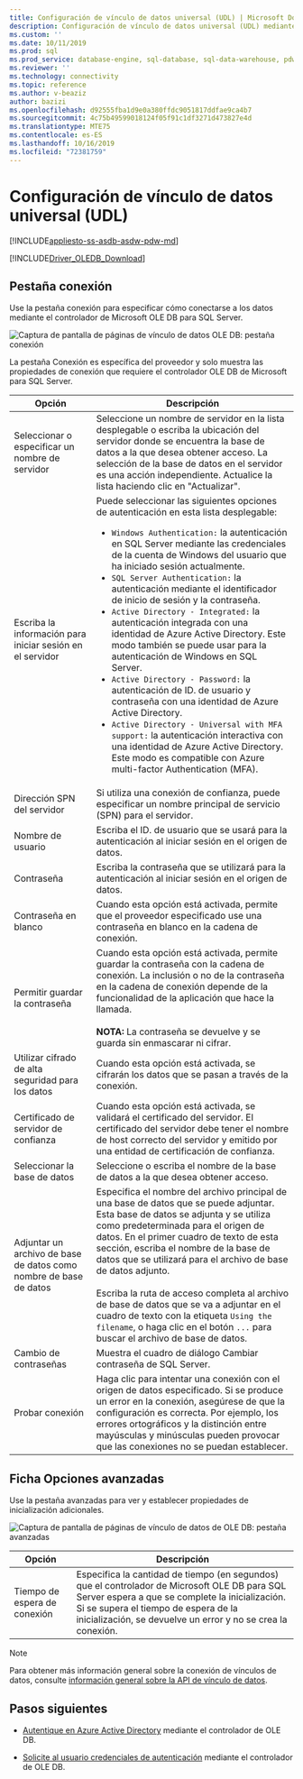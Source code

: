 ```yaml
---
title: Configuración de vínculo de datos universal (UDL) | Microsoft Docs
description: Configuración de vínculo de datos universal (UDL) mediante Microsoft OLE DB driver for SQL Server
ms.custom: ''
ms.date: 10/11/2019
ms.prod: sql
ms.prod_service: database-engine, sql-database, sql-data-warehouse, pdw
ms.reviewer: ''
ms.technology: connectivity
ms.topic: reference
ms.author: v-beaziz
author: bazizi
ms.openlocfilehash: d92555fba1d9e0a380ffdc9051817ddfae9ca4b7
ms.sourcegitcommit: 4c75b49599018124f05f91c1df3271d473827e4d
ms.translationtype: MTE75
ms.contentlocale: es-ES
ms.lasthandoff: 10/16/2019
ms.locfileid: "72381759"
---
```

# <a name="universal-data-link-udl-configuration"></a>Configuración de vínculo de datos universal (UDL)
[!INCLUDE[appliesto-ss-asdb-asdw-pdw-md](../../../includes/appliesto-ss-asdb-asdw-pdw-md.md)]

[!INCLUDE[Driver_OLEDB_Download](../../../includes/driver_oledb_download.md)]

## <a name="connection-tab"></a>Pestaña conexión
Use la pestaña conexión para especificar cómo conectarse a los datos mediante el controlador de Microsoft OLE DB para SQL Server.

![Captura de pantalla de páginas de vínculo de datos OLE DB: pestaña conexión](../media/data-link-pages-connection-tab.png)

La pestaña Conexión es específica del proveedor y solo muestra las propiedades de conexión que requiere el controlador OLE DB de Microsoft para SQL Server.

|Opción|Descripción|
|---   |---        |
|Seleccionar o especificar un nombre de servidor|Seleccione un nombre de servidor en la lista desplegable o escriba la ubicación del servidor donde se encuentra la base de datos a la que desea obtener acceso. La selección de la base de datos en el servidor es una acción independiente. Actualice la lista haciendo clic en "Actualizar".
|Escriba la información para iniciar sesión en el servidor|Puede seleccionar las siguientes opciones de autenticación en esta lista desplegable: <ul><li>`Windows Authentication:` la autenticación en SQL Server mediante las credenciales de la cuenta de Windows del usuario que ha iniciado sesión actualmente.</li><li>`SQL Server Authentication:` la autenticación mediante el identificador de inicio de sesión y la contraseña.</li><li>`Active Directory - Integrated:` la autenticación integrada con una identidad de Azure Active Directory. Este modo también se puede usar para la autenticación de Windows en SQL Server.</li><li>`Active Directory - Password:` la autenticación de ID. de usuario y contraseña con una identidad de Azure Active Directory.</li><li>`Active Directory - Universal with MFA support:` la autenticación interactiva con una identidad de Azure Active Directory. Este modo es compatible con Azure multi-factor Authentication (MFA).</li></ul>|
|Dirección SPN del servidor|Si utiliza una conexión de confianza, puede especificar un nombre principal de servicio (SPN) para el servidor.|
|Nombre de usuario|Escriba el ID. de usuario que se usará para la autenticación al iniciar sesión en el origen de datos.|
|Contraseña|Escriba la contraseña que se utilizará para la autenticación al iniciar sesión en el origen de datos.|
|Contraseña en blanco|Cuando esta opción está activada, permite que el proveedor especificado use una contraseña en blanco en la cadena de conexión.|
|Permitir guardar la contraseña|Cuando esta opción está activada, permite guardar la contraseña con la cadena de conexión. La inclusión o no de la contraseña en la cadena de conexión depende de la funcionalidad de la aplicación que hace la llamada. <br/><br/>**NOTA:** La contraseña se devuelve y se guarda sin enmascarar ni cifrar.|
|Utilizar cifrado de alta seguridad para los datos|Cuando esta opción está activada, se cifrarán los datos que se pasan a través de la conexión.|
|Certificado de servidor de confianza|Cuando esta opción está activada, se validará el certificado del servidor. El certificado del servidor debe tener el nombre de host correcto del servidor y emitido por una entidad de certificación de confianza.|
|Seleccionar la base de datos|Seleccione o escriba el nombre de la base de datos a la que desea obtener acceso.|
|Adjuntar un archivo de base de datos como nombre de base de datos|Especifica el nombre del archivo principal de una base de datos que se puede adjuntar. Esta base de datos se adjunta y se utiliza como predeterminada para el origen de datos. En el primer cuadro de texto de esta sección, escriba el nombre de la base de datos que se utilizará para el archivo de base de datos adjunto.<br/><br/>Escriba la ruta de acceso completa al archivo de base de datos que se va a adjuntar en el cuadro de texto con la etiqueta `Using the filename`, o haga clic en el botón `...` para buscar el archivo de base de datos.|
|Cambio de contraseñas|Muestra el cuadro de diálogo Cambiar contraseña de SQL Server. |
|Probar conexión|Haga clic para intentar una conexión con el origen de datos especificado. Si se produce un error en la conexión, asegúrese de que la configuración es correcta. Por ejemplo, los errores ortográficos y la distinción entre mayúsculas y minúsculas pueden provocar que las conexiones no se puedan establecer.|

## <a name="advanced-tab"></a>Ficha Opciones avanzadas
Use la pestaña avanzadas para ver y establecer propiedades de inicialización adicionales.

![Captura de pantalla de páginas de vínculo de datos de OLE DB: pestaña avanzadas](../media/data-link-pages-advanced-tab.png)

|Opción|Descripción|
|---   |---        |
| Tiempo de espera de conexión | Especifica la cantidad de tiempo (en segundos) que el controlador de Microsoft OLE DB para SQL Server espera a que se complete la inicialización. Si se supera el tiempo de espera de la inicialización, se devuelve un error y no se crea la conexión.|


> [!NOTE]  
>  Para obtener más información general sobre la conexión de vínculos de datos, consulte [información general sobre la API de vínculo de datos](https://go.microsoft.com/fwlink/?linkid=2067432).

## <a name="next-steps"></a>Pasos siguientes
- [Autentique en Azure Active Directory](../features/using-azure-active-directory.md) mediante el controlador de OLE DB.

- [Solicite al usuario credenciales de autenticación](../help-topics/sql-server-login-dialog.md) mediante el controlador de OLE DB.